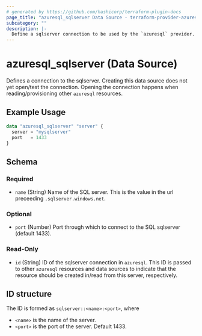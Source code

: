 ```yaml
---
# generated by https://github.com/hashicorp/terraform-plugin-docs
page_title: "azuresql_sqlserver Data Source - terraform-provider-azuresql"
subcategory: ""
description: |-
  Define a sqlserver connection to be used by the `azuresql` provider.
---
```


# azuresql_sqlserver (Data Source)

Defines a connection to the sqlserver. Creating this data source does not yet open/test the connection. Opening the connection happens when reading/provisioning other `azuresql` resources.

## Example Usage

```terraform
data "azuresql_sqlserver" "server" {
  server = "mysqlserver"
  port   = 1433
}
```

<!-- schema generated by tfplugindocs -->
## Schema

### Required

- `name` (String) Name of the SQL server. This is the value in the url preceeding `.sqlserver.windows.net`.

### Optional

- `port` (Number) Port through which to connect to the SQL sqlserver (default 1433).

### Read-Only

- `id` (String) ID of the sqlserver connection in `azuresql`. This ID is passed to other `azuresql` resources and data sources to indicate that the resource should be created in/read from this server, respectively.

## ID structure

The ID is formed as `sqlserver::<name>:<port>`, where
* `<name>` is the name of the server.
* `<port>` is the port of the server. Default 1433.